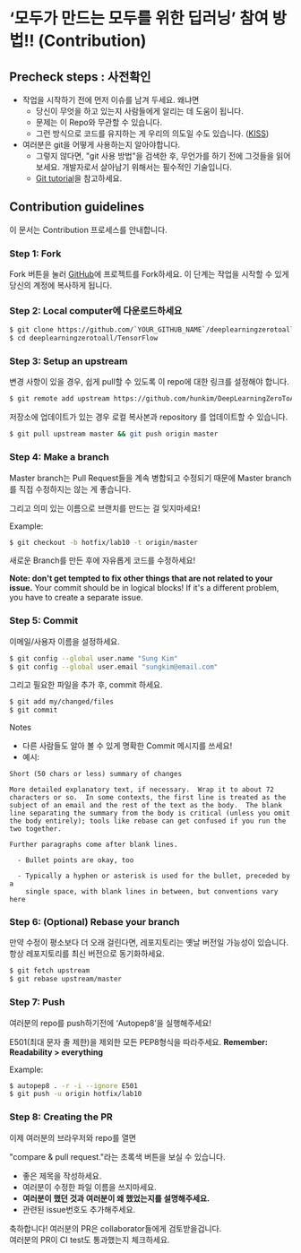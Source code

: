 # ‘모두가 만드는 모두를 위한 딥러닝’ 참여 방법!! (Contribution)

## Precheck steps : 사전확인

* 작업을 시작하기 전에 먼저 이슈를 남겨 두세요. 왜냐면
  * 당신이 무엇을 하고 있는지 사람들에게 알리는 데 도움이 됩니다.
  * 문제는 이 Repo와 무관할 수 있습니다.
  * 그런 방식으로 코드를 유지하는 게 우리의 의도일 수도 있습니다. ([KISS](https://en.wikipedia.org/wiki/KISS_principle))
* 여러분은 git을 어떻게 사용하는지 알아야합니다.
  * 그렇지 않다면, "git 사용 방법"을 검색한 후, 무언가를 하기 전에 그것들을 읽어 보세요. 개발자로서 살아남기 위해서는 필수적인 기술입니다.
  * [Git tutorial](https://try.github.io/levels/1/challenges/1)을 참고하세요. 

## Contribution guidelines

이 문서는 Contribution 프로세스를 안내합니다.

### Step 1: Fork

Fork 버튼을 눌러 [GitHub](https://github.com/hunkim/DeepLearningZeroToAll.git)에 프로젝트를 Fork하세요. 이 단계는 작업을 시작할 수 있게 당신의 계정에 복사하게 됩니다.

### Step 2: Local computer에 다운로드하세요


```bash
$ git clone https://github.com/`YOUR_GITHUB_NAME`/deeplearningzerotoall/TensorFlow.git 
$ cd deeplearningzerotoall/TensorFlow
```
### Step 3: Setup an upstream

변경 사항이 있을 경우, 쉽게 pull할 수 있도록 이 repo에 대한 링크를 설정해야 합니다.

```bash
$ git remote add upstream https://github.com/hunkim/DeepLearningZeroToAll.git
```

저장소에 업데이트가 있는 경우 로컬 복사본과 repository 를 업데이트할 수 있습니다.

```bash
$ git pull upstream master && git push origin master
```

### Step 4: Make a branch

Master branch는 Pull Request들을 계속 병합되고 수정되기 때문에 Master branch를 직접 수정하지는 않는 게 좋습니다. 

그리고 의미 있는 이름으로 브랜치를 만드는 걸 잊지마세요!


Example: 
```bash
$ git checkout -b hotfix/lab10 -t origin/master
```

새로운 Branch를 만든 후에 자유롭게 코드를 수정하세요!


**Note: don't get tempted to fix other things that are not related to your issue.**
Your commit should be in logical blocks! If it's a different problem, you have to create a separate issue.


### Step 5: Commit

이메일/사용자 이름을 설정하세요.

```bash
$ git config --global user.name "Sung Kim"
$ git config --global user.email "sungkim@email.com"
```

그리고 필요한 파일을 추가 후, commit 하세요.
```bash
$ git add my/changed/files
$ git commit
```

Notes
* 다른 사람들도 알아 볼 수 있게 명확한 Commit 메시지를 쓰세요!
* 예시:
```text
Short (50 chars or less) summary of changes

More detailed explanatory text, if necessary.  Wrap it to about 72
characters or so.  In some contexts, the first line is treated as the
subject of an email and the rest of the text as the body.  The blank
line separating the summary from the body is critical (unless you omit
the body entirely); tools like rebase can get confused if you run the
two together.

Further paragraphs come after blank lines.

  - Bullet points are okay, too

  - Typically a hyphen or asterisk is used for the bullet, preceded by a
    single space, with blank lines in between, but conventions vary here
```

### Step 6: (Optional) Rebase your branch

만약 수정이 평소보다 더 오래 걸린다면, 레포지토리는 옛날 버전일 가능성이 있습니다. 항상 레포지토리를 최신 버전으로 동기화하세요.
```bash
$ git fetch upstream
$ git rebase upstream/master
```

### Step 7: Push

여러분의 repo를 push하기전에 ‘Autopep8’을 실행해주세요!

E501(최대 문자 줄 제한)을 제외한 모든 PEP8형식을 따라주세요. 
**Remember: Readability > everything**

Example:

```bash
$ autopep8 . -r -i --ignore E501
$ git push -u origin hotfix/lab10
```


### Step 8: Creating the PR
이제 여러분의 브라우저와 repo를 열면
  
"compare & pull request."라는 초록색 버튼을 보실 수 있습니다.


* 좋은 제목을 작성하세요.
* 여러분이 수정한 파일 이름을 쓰지마세요.
* **여러분이 했던 것과 여러분이 왜 했었는지를 설명해주세요.**
* 관련된 issue번호도 추가해주세요.


축하합니다! 여러분의 PR은 collaborator들에게 검토받을겁니다.  
여러분의 PR이 CI test도 통과했는지 체크하세요.
